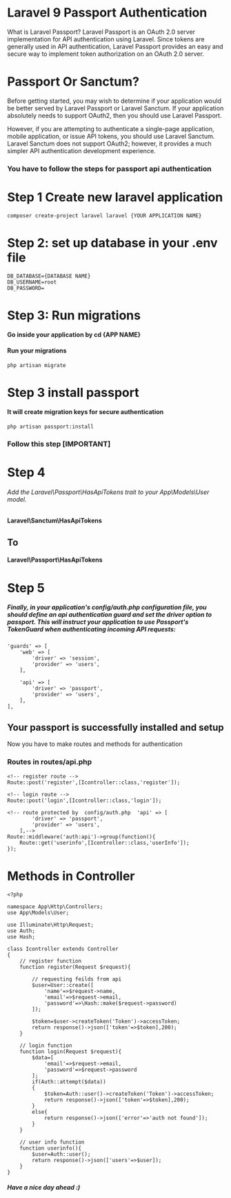 # Laravel 9 Passport Authentication

What is Laravel Passport? Laravel Passport is an OAuth 2.0 server implementation for API authentication using Laravel. Since tokens are generally used in API authentication, Laravel Passport provides an easy and secure way to implement token authorization on an OAuth 2.0 server.

# Passport Or Sanctum?

Before getting started, you may wish to determine if your application would be better served by Laravel Passport or Laravel Sanctum. If your application absolutely needs to support OAuth2, then you should use Laravel Passport.

However, if you are attempting to authenticate a single-page application, mobile application, or issue API tokens, you should use Laravel Sanctum. Laravel Sanctum does not support OAuth2; however, it provides a much simpler API authentication development experience.

### You have to follow the steps for passport api authentication

# Step 1 Create new laravel application

````
composer create-project laravel laravel {YOUR APPLICATION NAME}
````

# Step 2: set up database in your .env file

````
DB_DATABASE={DATABASE NAME}
DB_USERNAME=root
DB_PASSWORD=
````

# Step 3: Run migrations
#### Go inside your application by cd {APP NAME}
#### Run your migrations

 ````
 php artisan migrate
 ````

# Step 3 install passport
#### It will create migration keys for secure authentication
 ````
 php artisan passport:install
 ````

### Follow this step [IMPORTANT]

# Step 4
###### Add the Laravel\Passport\HasApiTokens trait to your App\Models\User model. 

#### Laravel\Sanctum\HasApiTokens
## To
#### Laravel\Passport\HasApiTokens

# Step 5
##### Finally, in your application's config/auth.php configuration file, you should define an api authentication guard and set the driver option to passport. This will instruct your application to use Passport's TokenGuard when authenticating incoming API requests:

````
'guards' => [
    'web' => [
        'driver' => 'session',
        'provider' => 'users',
    ],
 
    'api' => [
        'driver' => 'passport',
        'provider' => 'users',
    ],
],
````

## Your passport is successfully installed and setup

Now you have to make routes and methods for authentication

### Routes in routes/api.php

````
<!-- register route -->
Route::post('register',[Icontroller::class,'register']);

<!-- login route -->
Route::post('login',[Icontroller::class,'login']);

<!-- route protected by  config/auth.php  'api' => [
        'driver' => 'passport',
        'provider' => 'users',
    ],-->
Route::middleware('auth:api')->group(function(){
    Route::get('userinfo',[Icontroller::class,'userInfo']);
});
````

# Methods in Controller

````
<?php

namespace App\Http\Controllers;
use App\Models\User;

use Illuminate\Http\Request;
use Auth;
use Hash;

class Icontroller extends Controller
{
    // register function
    function register(Request $request){

        // requesting feilds from api
        $user=User::create([
            'name'=>$request->name,
            'email'=>$request->email,
            'password'=>\Hash::make($request->password)
        ]);

        $token=$user->createToken('Token')->accessToken;
        return response()->json(['token'=>$token],200);
    }

    // login function
    function login(Request $request){
        $data=[
            'email'=>$request->email,
            'password'=>$request->password
        ];
        if(Auth::attempt($data))
        {
            $token=Auth::user()->createToken('Token')->accessToken;
            return response()->json(['token'=>$token],200);
        }
        else{
            return response()->json(['error'=>'auth not found']);
        }
    }

    // user info function
    function userinfo(){
        $user=Auth::user();
        return response()->json(['users'=>$user]);
    }
}
````


##### Have a nice day ahead :)




